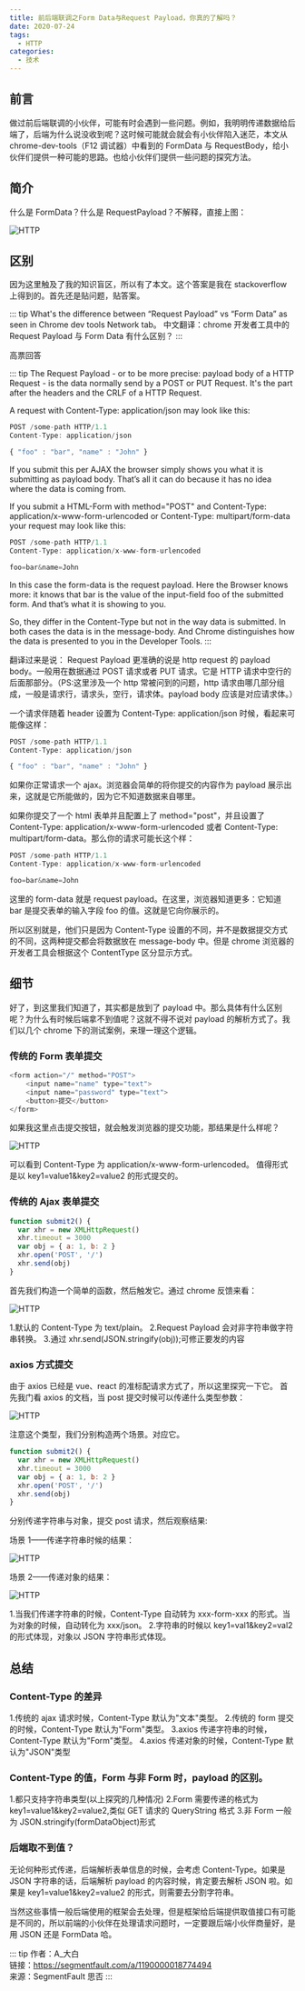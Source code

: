 ```yaml
---
title: 前后端联调之Form Data与Request Payload，你真的了解吗？
date: 2020-07-24
tags:
  - HTTP
categories:
  - 技术
---
```


## 前言

做过前后端联调的小伙伴，可能有时会遇到一些问题。例如，我明明传递数据给后端了，后端为什么说没收到呢？这时候可能就会就会有小伙伴陷入迷茫，本文从 chrome-dev-tools（F12 调试器）中看到的 FormData 与 RequestBody，给小伙伴们提供一种可能的思路。也给小伙伴们提供一些问题的探究方法。

## 简介

什么是 FormData？什么是 RequestPayload？不解释，直接上图：

![HTTP](https://6368-chenjie-blog-88b4b7-1302547066.tcb.qcloud.la/blogs/技术/20200724/1.png)

## 区别

因为这里触及了我的知识盲区，所以有了本文。这个答案是我在 stackoverflow 上得到的。首先还是贴问题，贴答案。

::: tip
What's the difference between “Request Payload” vs “Form Data” as seen in Chrome dev tools Network tab。
中文翻译：chrome 开发者工具中的 Request Payload 与 Form Data 有什么区别？
:::

高票回答

::: tip
The Request Payload - or to be more precise: payload body of a HTTP Request - is the data normally send by a POST or PUT Request. It's the part after the headers and the CRLF of a HTTP Request.

A request with Content-Type: application/json may look like this:

```js
POST /some-path HTTP/1.1
Content-Type: application/json

{ "foo" : "bar", "name" : "John" }
```

If you submit this per AJAX the browser simply shows you what it is submitting as payload body. That’s all it can do because it has no idea where the data is coming from.

If you submit a HTML-Form with method="POST" and Content-Type: application/x-www-form-urlencoded or Content-Type: multipart/form-data your request may look like this:

```js
POST /some-path HTTP/1.1
Content-Type: application/x-www-form-urlencoded

foo=bar&name=John
```

In this case the form-data is the request payload. Here the Browser knows more: it knows that bar is the value of the input-field foo of the submitted form. And that’s what it is showing to you.

So, they differ in the Content-Type but not in the way data is submitted. In both cases the data is in the message-body. And Chrome distinguishes how the data is presented to you in the Developer Tools.
:::

翻译过来是说：
Request Payload 更准确的说是 http request 的 payload body。一般用在数据通过 POST 请求或者 PUT 请求。它是 HTTP 请求中空行的后面那部分。（PS:这里涉及一个 http 常被问到的问题，http 请求由哪几部分组成，一般是请求行，请求头，空行，请求体。payload body 应该是对应请求体。）

一个请求伴随着 header 设置为 Content-Type: application/json 时候，看起来可能像这样：

```js
POST /some-path HTTP/1.1
Content-Type: application/json

{ "foo" : "bar", "name" : "John" }
```

如果你正常请求一个 ajax。浏览器会简单的将你提交的内容作为 payload 展示出来，这就是它所能做的，因为它不知道数据来自哪里。

如果你提交了一个 html 表单并且配置上了 method="post"，并且设置了 Content-Type: application/x-www-form-urlencoded 或者 Content-Type: multipart/form-data。那么你的请求可能长这个样：

```js
POST /some-path HTTP/1.1
Content-Type: application/x-www-form-urlencoded

foo=bar&name=John
```

这里的 form-data 就是 request payload。在这里，浏览器知道更多：它知道 bar 是提交表单的输入字段 foo 的值。这就是它向你展示的。

所以区别就是，他们只是因为 Content-Type 设置的不同，并不是数据提交方式的不同，这两种提交都会将数据放在 message-body 中。但是 chrome 浏览器的开发者工具会根据这个 ContentType 区分显示方式。

## 细节

好了，到这里我们知道了，其实都是放到了 payload 中。那么具体有什么区别呢？为什么有时候后端拿不到值呢？这就不得不说对 payload 的解析方式了。我们以几个 chrome 下的测试案例，来理一理这个逻辑。

### 传统的 Form 表单提交

```js
<form action="/" method="POST">
    <input name="name" type="text">
    <input name="password" type="text">
    <button>提交</button>
</form>
```

如果我这里点击提交按钮，就会触发浏览器的提交功能，那结果是什么样呢？

![HTTP](https://6368-chenjie-blog-88b4b7-1302547066.tcb.qcloud.la/blogs/技术/20200724/2.png)

可以看到 Content-Type 为 application/x-www-form-urlencoded。
值得形式是以 key1=value1&key2=value2 的形式提交的。

### 传统的 Ajax 表单提交

```js
function submit2() {
  var xhr = new XMLHttpRequest()
  xhr.timeout = 3000
  var obj = { a: 1, b: 2 }
  xhr.open('POST', '/')
  xhr.send(obj)
}
```

首先我们构造一个简单的函数，然后触发它。通过 chrome 反馈来看：

![HTTP](https://6368-chenjie-blog-88b4b7-1302547066.tcb.qcloud.la/blogs/技术/20200724/3.png)

1.默认的 Content-Type 为 text/plain。
2.Request Payload 会对非字符串做字符串转换。 3.通过 xhr.send(JSON.stringify(obj));可修正要发的内容

### axios 方式提交

由于 axios 已经是 vue、react 的准标配请求方式了，所以这里探究一下它。
首先我门看 axios 的文档，当 post 提交时候可以传递什么类型参数：

![HTTP](https://6368-chenjie-blog-88b4b7-1302547066.tcb.qcloud.la/blogs/技术/20200724/4.png)

注意这个类型，我们分别构造两个场景。对应它。

```js
function submit2() {
  var xhr = new XMLHttpRequest()
  xhr.timeout = 3000
  var obj = { a: 1, b: 2 }
  xhr.open('POST', '/')
  xhr.send(obj)
}
```

分别传递字符串与对象，提交 post 请求，然后观察结果:

场景 1——传递字符串时候的结果：

![HTTP](https://6368-chenjie-blog-88b4b7-1302547066.tcb.qcloud.la/blogs/技术/20200724/5.png)

场景 2——传递对象的结果：

![HTTP](https://6368-chenjie-blog-88b4b7-1302547066.tcb.qcloud.la/blogs/技术/20200724/6.png)

1.当我们传递字符串的时候，Content-Type 自动转为 xxx-form-xxx 的形式。当为对象的时候，自动转化为 xxx/json。 2.字符串的时候以 key1=val1&key2=val2 的形式体现，对象以 JSON 字符串形式体现。

## 总结

### Content-Type 的差异

1.传统的 ajax 请求时候，Content-Type 默认为"文本"类型。 2.传统的 form 提交的时候，Content-Type 默认为"Form"类型。
3.axios 传递字符串的时候，Content-Type 默认为"Form"类型。
4.axios 传递对象的时候，Content-Type 默认为"JSON"类型

### Content-Type 的值，Form 与非 Form 时，payload 的区别。

1.都只支持字符串类型(以上探究的几种情况)
2.Form 需要传递的格式为 key1=value1&key2=value2,类似 GET 请求的 QueryString 格式 3.非 Form 一般为 JSON.stringify(formDataObject)形式

### 后端取不到值？

无论何种形式传递，后端解析表单信息的时候，会考虑 Content-Type。如果是 JSON 字符串的话，后端解析 payload 的内容时候，肯定要去解析 JSON 啦。如果是 key1=value1&key2=value2 的形式，则需要去分割字符串。

当然这些事情一般后端使用的框架会去处理，但是框架给后端提供取值接口有可能是不同的，所以前端的小伙伴在处理请求问题时，一定要跟后端小伙伴商量好，是用 JSON 还是 FormData 哈。

::: tip
作者：A\_大白 <br>
链接：https://segmentfault.com/a/1190000018774494 <br>
来源：SegmentFault 思否
:::
